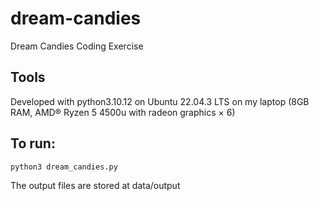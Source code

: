 # dream-candies
Dream Candies Coding Exercise

## Tools
Developed with python3.10.12 on Ubuntu 22.04.3 LTS
on my laptop (8GB RAM, AMD® Ryzen 5 4500u with radeon graphics × 6)

## To run:
 `python3 dream_candies.py` 
 
 The output files are stored at data/output

